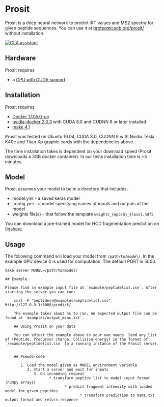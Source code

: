 
# Prosit

Prosit is a deep neural network to predict iRT values and MS2 spectra for given peptide sequences. 
You can use it at [proteomicsdb.org/prosit/](www.proteomicsdb.org/prosit/) without installation.

[![CLA assistant](https://cla-assistant.io/readme/badge/kusterlab/prosit)](https://cla-assistant.io/kusterlab/prosit)

## Hardware

Prosit requires

- a [GPU with CUDA support](https://developer.nvidia.com/cuda-gpus)


## Installation

Prosit requires

- [Docker 17.05.0-ce](https://docs.docker.com/install/)
- [nvidia-docker 2.0.3](https://github.com/NVIDIA/nvidia-docker) with CUDA 8.0 and CUDNN 6 or later installed
- [make 4.1](https://www.gnu.org/software/make/)

Prosit was tested on Ubuntu 16.04, CUDA 8.0, CUDNN 6 with Nvidia Tesla K40c and Titan Xp graphic cards with the dependencies above.

The time installation takes is dependent on your download speed (Prosit downloads a 3GB docker container). In our tests installation time is ~5 minutes.

## Model

Prosit assumes your model to be in a directory that includes:

- model.yml - a saved keras model
- config.yml - a model specifying names of inputs and outputs of the model
- weights file(s) - that follow the template `weights_{epoch}_{loss}.hdf5`

You can download a pre-trained model for HCD fragmentation prediction on [figshare](https://figshare.com/account/home#/projects/35582).

## Usage

The following command will load your model from `/path/to/model/`.
In the example GPU device 0 is used for computation. The default PORT is 5000.

    make server MODEL=/path/to/model/

    ## Example

    Please find an example input file at `example/peptidelist.csv`. After starting the server you can run:

        curl -F "peptides=@examples/peptidelist.csv" http://127.0.0.1:5000/predict/

        The example takes about 4s to run. An expected output file can be found at `examples/output_msms.txt`.

        ## Using Prosit on your data

        You can adjust the example above to your own needs. Send any list of (Peptide, Precursor charge, Collision energy) in the format of `/example/peptidelist.csv` to a running instance of the Prosit server.


        ## Pseudo-code

           1. Load the model given as MODEL environment variable
              2. Start a server and wait for inputs
                 3. On incomming request
                        * transform peptide list to model input format (numpy arrays)
                               * predict fragment intensity with loaded model for given peptides
                                      * transform prediction to msms.txt output format and return response
